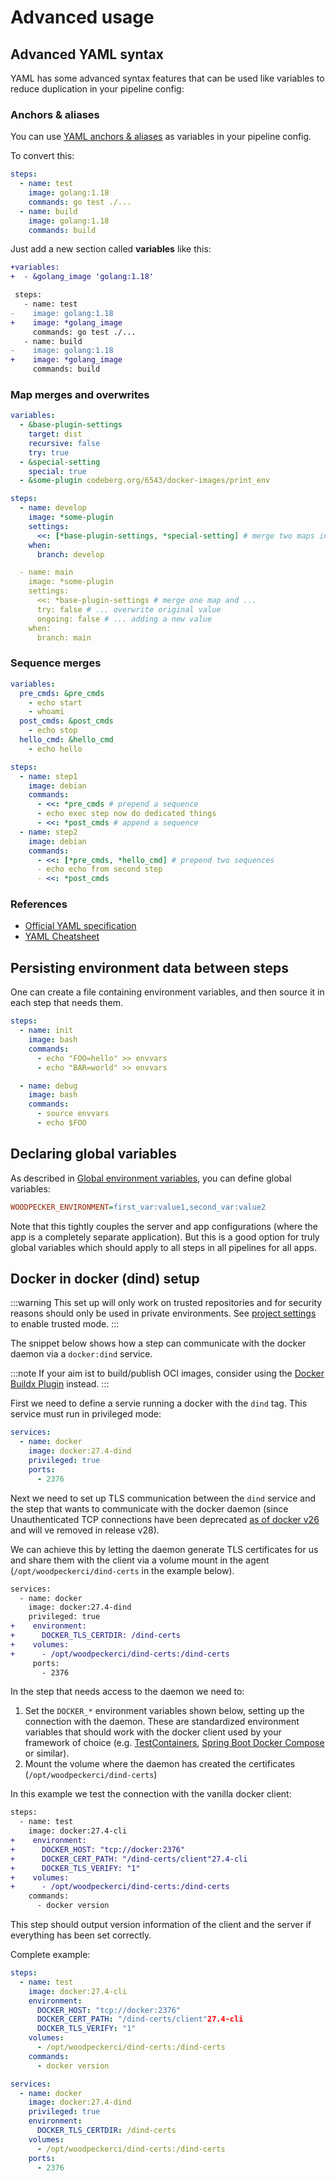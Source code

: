 # Advanced usage

## Advanced YAML syntax

YAML has some advanced syntax features that can be used like variables to reduce duplication in your pipeline config:

### Anchors & aliases

You can use [YAML anchors & aliases](https://yaml.org/spec/1.2.2/#3222-anchors-and-aliases) as variables in your pipeline config.

To convert this:

```yaml
steps:
  - name: test
    image: golang:1.18
    commands: go test ./...
  - name: build
    image: golang:1.18
    commands: build
```

Just add a new section called **variables** like this:

```diff
+variables:
+  - &golang_image 'golang:1.18'

 steps:
   - name: test
-    image: golang:1.18
+    image: *golang_image
     commands: go test ./...
   - name: build
-    image: golang:1.18
+    image: *golang_image
     commands: build
```

### Map merges and overwrites

```yaml
variables:
  - &base-plugin-settings
    target: dist
    recursive: false
    try: true
  - &special-setting
    special: true
  - &some-plugin codeberg.org/6543/docker-images/print_env

steps:
  - name: develop
    image: *some-plugin
    settings:
      <<: [*base-plugin-settings, *special-setting] # merge two maps into an empty map
    when:
      branch: develop

  - name: main
    image: *some-plugin
    settings:
      <<: *base-plugin-settings # merge one map and ...
      try: false # ... overwrite original value
      ongoing: false # ... adding a new value
    when:
      branch: main
```

### Sequence merges

```yaml
variables:
  pre_cmds: &pre_cmds
    - echo start
    - whoami
  post_cmds: &post_cmds
    - echo stop
  hello_cmd: &hello_cmd
    - echo hello

steps:
  - name: step1
    image: debian
    commands:
      - <<: *pre_cmds # prepend a sequence
      - echo exec step now do dedicated things
      - <<: *post_cmds # append a sequence
  - name: step2
    image: debian
    commands:
      - <<: [*pre_cmds, *hello_cmd] # prepend two sequences
      - echo echo from second step
      - <<: *post_cmds
```

### References

- [Official YAML specification](https://yaml.org/spec/1.2.2/#3222-anchors-and-aliases)
- [YAML Cheatsheet](https://learnxinyminutes.com/docs/yaml)

## Persisting environment data between steps

One can create a file containing environment variables, and then source it in each step that needs them.

```yaml
steps:
  - name: init
    image: bash
    commands:
      - echo "FOO=hello" >> envvars
      - echo "BAR=world" >> envvars

  - name: debug
    image: bash
    commands:
      - source envvars
      - echo $FOO
```

## Declaring global variables

As described in [Global environment variables](./50-environment.md#global-environment-variables), you can define global variables:

```ini
WOODPECKER_ENVIRONMENT=first_var:value1,second_var:value2
```

Note that this tightly couples the server and app configurations (where the app is a completely separate application). But this is a good option for truly global variables which should apply to all steps in all pipelines for all apps.

## Docker in docker (dind) setup

:::warning
This set up will only work on trusted repositories and for security reasons should only be used in private environments.
See [project settings](./75-project-settings.md#trusted) to enable trusted mode.
:::

The snippet below shows how a step can communicate with the docker daemon via a `docker:dind` service.

:::note
If your aim ist to build/publish OCI images, consider using the [Docker Buildx Plugin](https://woodpecker-ci.org/plugins/docker-buildx) instead.
:::

First we need to define a servie running a docker with the `dind` tag. This service must run in privileged mode:

```yaml
services:
  - name: docker
    image: docker:27.4-dind
    privileged: true
    ports:
      - 2376
```

Next we need to set up TLS communication between the `dind` service and the step that wants to communicate with the docker daemon (since Unauthenticated TCP connections have been deprecated [as of docker v26](https://github.com/docker/cli/blob/v27.4.0/docs/deprecated.md#unauthenticated-tcp-connections) and will ve removed in release v28).

We can achieve this by letting the daemon generate TLS certificates for us and share them with the client via a volume mount in the agent (`/opt/woodpeckerci/dind-certs` in the example below).

```diff
services:
  - name: docker
    image: docker:27.4-dind
    privileged: true
+    environment:
+      DOCKER_TLS_CERTDIR: /dind-certs
+    volumes:
+      - /opt/woodpeckerci/dind-certs:/dind-certs
     ports:
       - 2376
```

In the step that needs access to the daemon we need to:

1. Set the `DOCKER_*` environment variables shown below, setting up the connection with the daemon. These are standardized environment variables that should work with the docker client used by your framework of choice (e.g. [TestContainers](https://testcontainers.com/), [Spring Boot Docker Compose](https://mvnrepository.com/artifact/org.springframework.boot/spring-boot-docker-compose) or similar).
2. Mount the volume where the daemon has created the certificates (`/opt/woodpeckerci/dind-certs`)

In this example we test the connection with the vanilla docker client:

```diff
steps:
  - name: test
    image: docker:27.4-cli
+    environment:
+      DOCKER_HOST: "tcp://docker:2376"
+      DOCKER_CERT_PATH: "/dind-certs/client"27.4-cli
+      DOCKER_TLS_VERIFY: "1"
+    volumes:
+      - /opt/woodpeckerci/dind-certs:/dind-certs
    commands:
      - docker version
```

This step should output version information of the client and the server if everything has been set correctly.

Complete example:

```yaml
steps:
  - name: test
    image: docker:27.4-cli
    environment:
      DOCKER_HOST: "tcp://docker:2376"
      DOCKER_CERT_PATH: "/dind-certs/client"27.4-cli
      DOCKER_TLS_VERIFY: "1"
    volumes:
      - /opt/woodpeckerci/dind-certs:/dind-certs
    commands:
      - docker version

services:
  - name: docker
    image: docker:27.4-dind
    privileged: true
    environment:
      DOCKER_TLS_CERTDIR: /dind-certs
    volumes:
      - /opt/woodpeckerci/dind-certs:/dind-certs
    ports:
      - 2376
```
